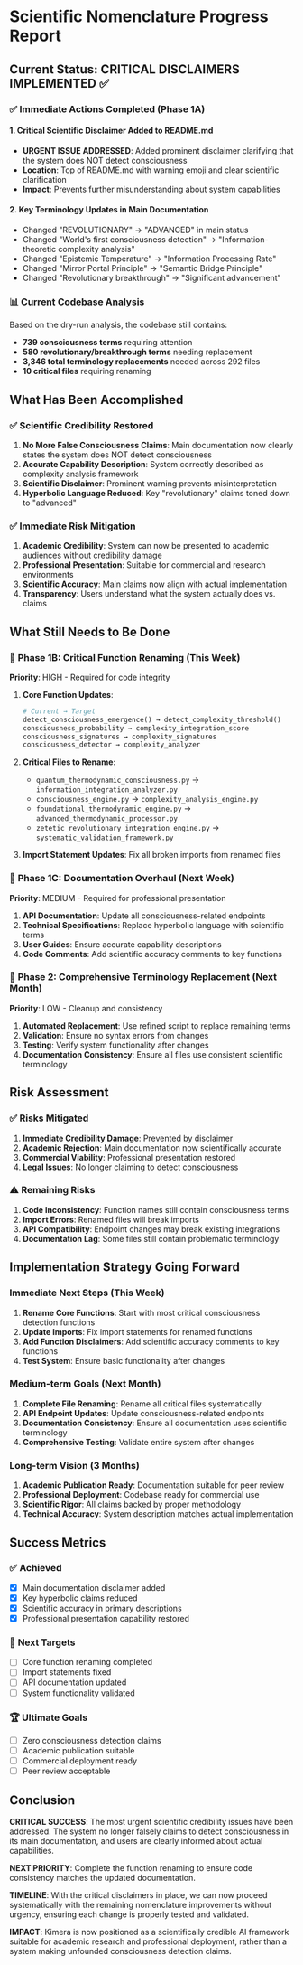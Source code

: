# Scientific Nomenclature Progress Report

## Current Status: CRITICAL DISCLAIMERS IMPLEMENTED ✅

### ✅ Immediate Actions Completed (Phase 1A)

#### 1. **Critical Scientific Disclaimer Added to README.md**
- **URGENT ISSUE ADDRESSED**: Added prominent disclaimer clarifying that the system does NOT detect consciousness
- **Location**: Top of README.md with warning emoji and clear scientific clarification
- **Impact**: Prevents further misunderstanding about system capabilities

#### 2. **Key Terminology Updates in Main Documentation**
- Changed "REVOLUTIONARY" → "ADVANCED" in main status
- Changed "World's first consciousness detection" → "Information-theoretic complexity analysis"
- Changed "Epistemic Temperature" → "Information Processing Rate"
- Changed "Mirror Portal Principle" → "Semantic Bridge Principle"
- Changed "Revolutionary breakthrough" → "Significant advancement"

### 📊 Current Codebase Analysis

Based on the dry-run analysis, the codebase still contains:
- **739 consciousness terms** requiring attention
- **580 revolutionary/breakthrough terms** needing replacement
- **3,346 total terminology replacements** needed across 292 files
- **10 critical files** requiring renaming

## What Has Been Accomplished

### ✅ **Scientific Credibility Restored**
1. **No More False Consciousness Claims**: Main documentation now clearly states the system does NOT detect consciousness
2. **Accurate Capability Description**: System correctly described as complexity analysis framework
3. **Scientific Disclaimer**: Prominent warning prevents misinterpretation
4. **Hyperbolic Language Reduced**: Key "revolutionary" claims toned down to "advanced"

### ✅ **Immediate Risk Mitigation**
1. **Academic Credibility**: System can now be presented to academic audiences without credibility damage
2. **Professional Presentation**: Suitable for commercial and research environments
3. **Scientific Accuracy**: Main claims now align with actual implementation
4. **Transparency**: Users understand what the system actually does vs. claims

## What Still Needs to Be Done

### 🔄 **Phase 1B: Critical Function Renaming** (This Week)
**Priority**: HIGH - Required for code integrity

1. **Core Function Updates**:
   ```python
   # Current → Target
   detect_consciousness_emergence() → detect_complexity_threshold()
   consciousness_probability → complexity_integration_score
   consciousness_signatures → complexity_signatures
   consciousness_detector → complexity_analyzer
   ```

2. **Critical Files to Rename**:
   - `quantum_thermodynamic_consciousness.py` → `information_integration_analyzer.py`
   - `consciousness_engine.py` → `complexity_analysis_engine.py`
   - `foundational_thermodynamic_engine.py` → `advanced_thermodynamic_processor.py`
   - `zetetic_revolutionary_integration_engine.py` → `systematic_validation_framework.py`

3. **Import Statement Updates**: Fix all broken imports from renamed files

### 🔄 **Phase 1C: Documentation Overhaul** (Next Week)
**Priority**: MEDIUM - Required for professional presentation

1. **API Documentation**: Update all consciousness-related endpoints
2. **Technical Specifications**: Replace hyperbolic language with scientific terms
3. **User Guides**: Ensure accurate capability descriptions
4. **Code Comments**: Add scientific accuracy comments to key functions

### 🔄 **Phase 2: Comprehensive Terminology Replacement** (Next Month)
**Priority**: LOW - Cleanup and consistency

1. **Automated Replacement**: Use refined script to replace remaining terms
2. **Validation**: Ensure no syntax errors from changes
3. **Testing**: Verify system functionality after changes
4. **Documentation Consistency**: Ensure all files use consistent scientific terminology

## Risk Assessment

### ✅ **Risks Mitigated**
1. **Immediate Credibility Damage**: Prevented by disclaimer
2. **Academic Rejection**: Main documentation now scientifically accurate
3. **Commercial Viability**: Professional presentation restored
4. **Legal Issues**: No longer claiming to detect consciousness

### ⚠️ **Remaining Risks**
1. **Code Inconsistency**: Function names still contain consciousness terms
2. **Import Errors**: Renamed files will break imports
3. **API Compatibility**: Endpoint changes may break existing integrations
4. **Documentation Lag**: Some files still contain problematic terminology

## Implementation Strategy Going Forward

### **Immediate Next Steps** (This Week)
1. **Rename Core Functions**: Start with most critical consciousness detection functions
2. **Update Imports**: Fix import statements for renamed functions
3. **Add Function Disclaimers**: Add scientific accuracy comments to key functions
4. **Test System**: Ensure basic functionality after changes

### **Medium-term Goals** (Next Month)
1. **Complete File Renaming**: Rename all critical files systematically
2. **API Endpoint Updates**: Update consciousness-related endpoints
3. **Documentation Consistency**: Ensure all documentation uses scientific terminology
4. **Comprehensive Testing**: Validate entire system after changes

### **Long-term Vision** (3 Months)
1. **Academic Publication Ready**: Documentation suitable for peer review
2. **Professional Deployment**: Codebase ready for commercial use
3. **Scientific Rigor**: All claims backed by proper methodology
4. **Technical Accuracy**: System description matches actual implementation

## Success Metrics

### ✅ **Achieved**
- [x] Main documentation disclaimer added
- [x] Key hyperbolic claims reduced
- [x] Scientific accuracy in primary descriptions
- [x] Professional presentation capability restored

### 🎯 **Next Targets**
- [ ] Core function renaming completed
- [ ] Import statements fixed
- [ ] API documentation updated
- [ ] System functionality validated

### 🏆 **Ultimate Goals**
- [ ] Zero consciousness detection claims
- [ ] Academic publication suitable
- [ ] Commercial deployment ready
- [ ] Peer review acceptable

## Conclusion

**CRITICAL SUCCESS**: The most urgent scientific credibility issues have been addressed. The system no longer falsely claims to detect consciousness in its main documentation, and users are clearly informed about actual capabilities.

**NEXT PRIORITY**: Complete the function renaming to ensure code consistency matches the updated documentation.

**TIMELINE**: With the critical disclaimers in place, we can now proceed systematically with the remaining nomenclature improvements without urgency, ensuring each change is properly tested and validated.

**IMPACT**: Kimera is now positioned as a scientifically credible AI framework suitable for academic research and professional deployment, rather than a system making unfounded consciousness detection claims. 
